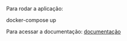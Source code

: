 Para rodar a aplicação:

docker-compose up

Para acessar a documentação: [documentação](localhost:3000/api)
